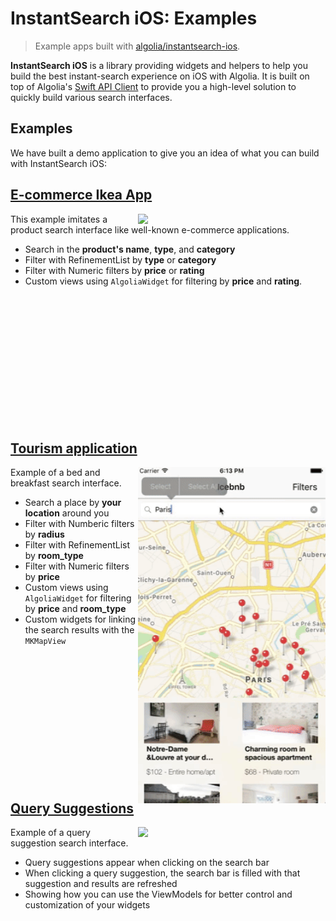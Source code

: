 # InstantSearch iOS: Examples
>Example apps built with [algolia/instantsearch-ios](https://github.com/algolia/instantsearch-ios).

**InstantSearch iOS** is a library providing widgets and helpers to help you build the best instant-search experience on iOS with Algolia. It is built on top of Algolia's [Swift API Client](https://github.com/algolia/algoliasearch-client-swift) to provide you a high-level solution to quickly build various search interfaces.

## Examples
We have built a demo application to give you an idea of what you can build with InstantSearch iOS:

## [E-commerce Ikea App](https://github.com/algolia/instantsearch-ios-examples/tree/master/ecommerce%20Ikea)
<img src="./docs/ikea.gif" align="right" width="300"/>

This example imitates a product search interface like well-known e-commerce applications.

- Search in the **product's name**, **type**, and **category**
- Filter with RefinementList by **type** or **category**
- Filter with Numeric filters by **price** or **rating**
- Custom views using `AlgoliaWidget` for filtering by **price** and **rating**.

<br />
<br />
<br />
<br />
<br />
<br />
<br />
<br />
<br />
<br />
<br />
<br />

## [Tourism application](https://github.com/algolia/instantsearch-ios-examples/tree/master/Icebnb)
<img src="./docs/icebnb.gif" align="right" width="300"/>

Example of a bed and breakfast search interface.

- Search a place by **your location** around you
- Filter with Numberic filters by **radius**
- Filter with RefinementList by **room_type**
- Filter with Numeric filters by **price**
- Custom views using `AlgoliaWidget` for filtering by **price** and **room_type**
- Custom widgets for linking the search results with the `MKMapView`

<br />
<br />
<br />
<br />
<br />
<br />
<br />
<br />
<br />
<br />
<br />
<br />

## [Query Suggestions](https://github.com/algolia/instantsearch-ios-examples/tree/master/Query%20Suggestions)
<img src="./docs/suggestion.gif" align="right" width="300"/>

Example of a query suggestion search interface.

- Query suggestions appear when clicking on the search bar
- When clicking a query suggestion, the search bar is filled with that suggestion and results are refreshed
- Showing how you can use the ViewModels for better control and customization of your widgets